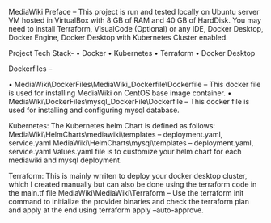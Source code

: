MediaWiki
Preface – This project is run and tested locally on Ubuntu server VM hosted in VirtualBox with 8 GB of RAM and 40 GB of HardDisk. You may need to install Terraform, VisualCode (Optional) or any IDE, Docker Desktop, Docker Engine, Docker Desktop with Kubernetes Cluster enabled.

Project Tech Stack- 
•	Docker
•	Kubernetes
•	Terraform
•	Docker Desktop

Dockerfiles – 

•	MediaWiki\DockerFiles\MediaWiki_Dockerfile\Dockerfile – This docker file is used for installing MediaWiki on CentOS base image container.
•	MediaWiki\DockerFiles\mysql_DockerFile\Dockerfile – This docker file is used for installing and configuring mysql database.
 
 

Kubernetes:
The Kubernetes helm Chart is defined as follows: 
MediaWiki\HelmCharts\mediawiki\templates – deployment.yaml, service.yaml
MediaWiki\HelmCharts\mysql\templates – deployment.yaml, service.yaml
Values.yaml file is to customize your helm chart for each mediawiki and mysql deployment.
 
 
 Terraform: 
This is mainly wrriten to deploy your docker desktop cluster, which I created manually but can also be done using the terraform code in the main.tf file
MediaWiki\MediaWiki\Terraform – Use the terraform init command to initialize the provider binaries and check the terraform plan and apply at the end using terraform apply –auto-approve.


